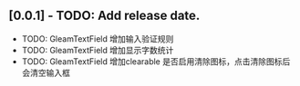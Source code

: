 ## [0.0.1] - TODO: Add release date.

* TODO: GleamTextField 增加输入验证规则
* TODO: GleamTextField 增加显示字数统计
* TODO: GleamTextField 增加clearable 是否启用清除图标，点击清除图标后会清空输入框 
